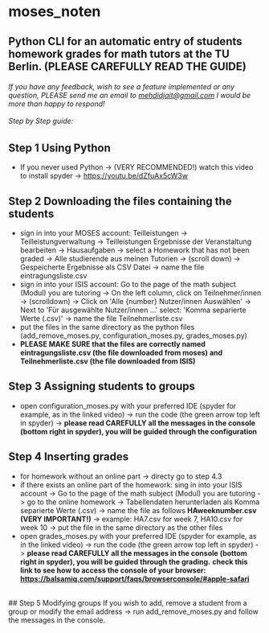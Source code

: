 # moses_noten
## Python CLI for an automatic entry of students homework grades for math tutors at the TU Berlin. (PLEASE CAREFULLY READ THE GUIDE)<br/>
###### If you have any feedback, wish to see a feature implemented or any question, PLEASE send me an email to mehdidjait@gmail.com I would be more than happy to respond! <br/><br/> Step by Step guide:

## Step 1 Using Python
* If you never used Python -> (VERY RECOMMENDED!) watch this video to install spyder -> https://youtu.be/dZfuAx5cW3w  
## Step 2 Downloading the files containing the students
* sign in into your MOSES account:
Teilleistungen -> Teilleistungverwaltung -> Teilleistungen Ergebnisse der Veranstaltung bearbeiten -> Hausaufgaben -> select a Homework that has not been graded -> Alle studierende aus meinen Tutorien -> (scroll down) -> Gespeicherte Ergebnisse als CSV Datei -> name the file eintragungsliste.csv
* sign in into your ISIS account:
Go to the page of the math subject (Modul) you are tutoring -> On the left column, click on Teilnehmer/innen -> (scrolldown) -> Click on 'Alle {number} Nutzer/innen Auswählen' -> Next to 'Für ausgewählte Nutzer/innen …' select: 'Komma separierte Werte (.csv)' -> name the file Teilnehmerliste.csv 
* put the files in the same directory as the python files (add_remove_moses.py, configuration_moses.py, grades_moses.py)
* **PLEASE MAKE SURE that the files are correctly named eintragungsliste.csv (the file downloaded from moses) and Teilnehmerliste.csv (the file downloaded from ISIS)**
## Step 3 Assigning students to groups
* open configuration_moses.py with your preferred IDE (spyder for example, as in the linked video) -> run the code (the green arrow top left in spyder) -> 
**please read CAREFULLY all the messages in the console (bottom right in spyder), you will be guided through the configuration**
## Step 4 Inserting grades
* for homework without an online part -> directy go to step 4.3
* if there exists an online part of the homework: sing in into your ISIS account -> Go to the page of the math subject (Modul) you are tutoring -> go to the online homework -> Tabellendaten herunterladen als Komma separierte Werte (.csv) -> name the file as follows  __HAweeknumber.csv (VERY IMPORTANT!)__ -> example: HA7.csv for week 7, HA10.csv for week 10 -> put the file in the same directory as the other files   
* open grades_moses.py with your preferred IDE (spyder for example, as in the linked video) -> run the code (the green arrow top left in spyder) -> **please read CAREFULLY all the messages in the console (bottom right in spyder), you will be guided through the grading.** 
**check this link to see how to access the console of your browser: https://balsamiq.com/support/faqs/browserconsole/#apple-safari**
<br/>
## Step 5 Modifying groups
If you wish to add, remove a student from a group or modify the email address -> run add_remove_moses.py and follow the messages in the console.
